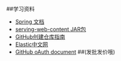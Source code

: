 ##学习资料
- [Spring 文档](https://spring.io/guides/)
- [serving-web-content JAR包](https://spring.io/guides/gs/serving-web-content/#use-maven)
- [GitHub创建仓库指南](https://guides.github.com/activities/hello-world/#intro)
- [Elastic中文网](https://elasticsearch.cn/)
- [GitHub oAuth document](https://developer.github.com/apps/building-oauth-apps/creating-an-oauth-app/)
##(发批发价哦)
